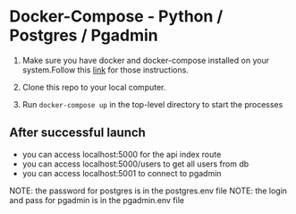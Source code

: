 Docker-Compose - Python / Postgres / Pgadmin
==============
1. Make sure you have docker and docker-compose installed on your system.Follow this [link](https://docs.docker.com/compose/install/) for those instructions.

2. Clone this repo to your local computer.

3. Run `docker-compose up` in the top-level directory to start the processes

## After successful launch
* you can access localhost:5000 for the api index route
* you can access localhost:5000/users to get all users from db
* you can access localhost:5001 to connect to pgadmin

NOTE: the password for postgres is in the postgres.env file
NOTE: the login and pass for pgadmin is in the pgadmin.env file
